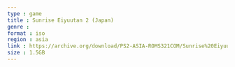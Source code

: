 ```yaml
---
type : game
title : Sunrise Eiyuutan 2 (Japan)
genre : 
format : iso
region : asia
link : https://archive.org/download/PS2-ASIA-ROMS321COM/Sunrise%20Eiyuutan%202%20%28Japan%29.7z
size : 1.5GB
---
```

